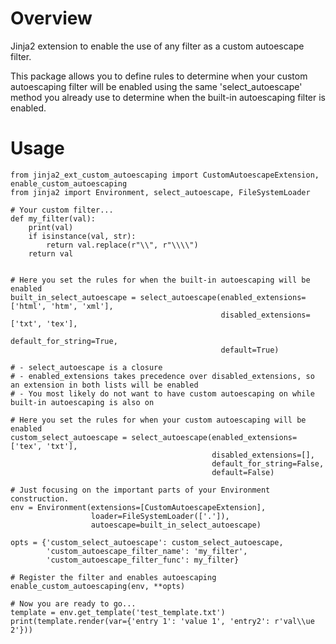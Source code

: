 # Overview

Jinja2 extension to enable the use of any filter as a custom autoescape filter.

This package allows you to define rules to determine when your custom autoescaping filter will be
enabled using the same 'select_autoescape' method you already use to determine
when the built-in autoescaping filter is enabled.

# Usage
    from jinja2_ext_custom_autoescaping import CustomAutoescapeExtension, enable_custom_autoescaping
    from jinja2 import Environment, select_autoescape, FileSystemLoader

    # Your custom filter...        
    def my_filter(val):
        print(val)
        if isinstance(val, str):
            return val.replace(r"\\", r"\\\\")
        return val
    
        
    # Here you set the rules for when the built-in autoescaping will be enabled
    built_in_select_autoescape = select_autoescape(enabled_extensions=['html', 'htm', 'xml'],
                                                   disabled_extensions=['txt', 'tex'],
                                                   default_for_string=True,
                                                   default=True)

    # - select_autoescape is a closure
    # - enabled_extensions takes precedence over disabled_extensions, so an extension in both lists will be enabled
    # - You most likely do not want to have custom autoescaping on while built-in autoescaping is also on

    # Here you set the rules for when your custom autoescaping will be enabled
    custom_select_autoescape = select_autoescape(enabled_extensions=['tex', 'txt'],
                                                 disabled_extensions=[],
                                                 default_for_string=False,
                                                 default=False)
    
    # Just focusing on the important parts of your Environment construction.
    env = Environment(extensions=[CustomAutoescapeExtension],
                      loader=FileSystemLoader(['.']),
                      autoescape=built_in_select_autoescape)

    opts = {'custom_select_autoescape': custom_select_autoescape,
            'custom_autoescape_filter_name': 'my_filter',
            'custom_autoescape_filter_func': my_filter}

    # Register the filter and enables autoescaping
    enable_custom_autoescaping(env, **opts)
    
    # Now you are ready to go...
    template = env.get_template('test_template.txt')
    print(template.render(var={'entry 1': 'value 1', 'entry2': r'val\\ue 2'}))
